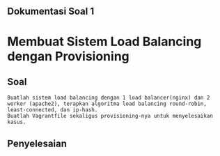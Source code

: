 ## Dokumentasi Soal 1
# Membuat Sistem Load Balancing dengan Provisioning

## Soal

```
Buatlah sistem load balancing dengan 1 load balancer(nginx) dan 2 worker (apache2), terapkan algoritma load balancing round-robin, least-connected, dan ip-hash.
Buatlah Vagrantfile sekaligus provisioning-nya untuk menyelesaikan kasus.
```

## Penyelesaian

